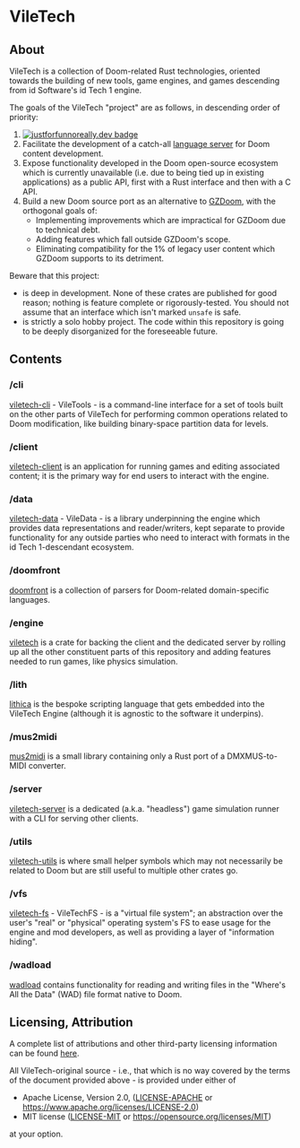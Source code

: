 # VileTech

## About

VileTech is a collection of Doom-related Rust technologies, oriented towards the building of new tools, game engines, and games descending from id Software's id Tech 1 engine.

The goals of the VileTech "project" are as follows, in descending order of priority:
1. [![justforfunnoreally.dev badge](https://img.shields.io/badge/justforfunnoreally-dev-9ff)](https://justforfunnoreally.dev)
2. Facilitate the development of a catch-all [language server](https://github.com/jerome-trc/doom-ls) for Doom content development.
3. Expose functionality developed in the Doom open-source ecosystem which is currently unavailable (i.e. due to being tied up in existing applications) as a public API, first with a Rust interface and then with a C API.
4. Build a new Doom source port as an alternative to [GZDoom](https://zdoom.org), with the orthogonal goals of:
	- Implementing improvements which are impractical for GZDoom due to technical debt.
	- Adding features which fall outside GZDoom's scope.
	- Eliminating compatibility for the 1% of legacy user content which GZDoom supports to its detriment.

Beware that this project:
- is deep in development. None of these crates are published for good reason; nothing is feature complete or rigorously-tested. You should not assume that an interface which isn't marked `unsafe` is safe.
- is strictly a solo hobby project. The code within this repository is going to be deeply disorganized for the foreseeable future.

## Contents

### /cli

[viletech-cli](/cli/README.md) - VileTools - is a command-line interface for a set of tools built on the other parts of VileTech for performing common operations related to Doom modification, like building binary-space partition data for levels.

### /client

[viletech-client](/client/README.md) is an application for running games and editing associated content; it is the primary way for end users to interact with the engine.

### /data

[viletech-data](/data/README.md) - VileData - is a library underpinning the engine which provides data representations and reader/writers, kept separate to provide functionality for any outside parties who need to interact with formats in the id Tech 1-descendant ecosystem.

### /doomfront

[doomfront](/doomfront/README.md) is a collection of parsers for Doom-related domain-specific languages.

### /engine

[viletech](/engine/README.md) is a crate for backing the client and the dedicated server by rolling up all the other constituent parts of this repository and adding features needed to run games, like physics simulation.

### /lith

[lithica](/lith/READMEm.md) is the bespoke scripting language that gets embedded into the VileTech Engine (although it is agnostic to the software it underpins).

### /mus2midi

[mus2midi](/mus2midi/README.md) is a small library containing only a Rust port of a DMXMUS-to-MIDI converter.

### /server

[viletech-server](/server/README.md) is a dedicated (a.k.a. "headless") game simulation runner with a CLI for serving other clients.

### /utils

[viletech-utils](/utils/README.md) is where small helper symbols which may not necessarily be related to Doom but are still useful to multiple other crates go.

### /vfs

[viletech-fs](/vfs/README.md) - VileTechFS - is a "virtual file system"; an abstraction over the user's "real" or "physical" operating system's FS to ease usage for the engine and mod developers, as well as providing a layer of "information hiding".

### /wadload

[wadload](/wadload/README.md) contains functionality for reading and writing files in the "Where's All the Data" (WAD) file format native to Doom.

## Licensing, Attribution

A complete list of attributions and other third-party licensing information can be found [here](/ATTRIB.md).

All VileTech-original source - i.e., that which is no way covered by the terms of the document provided above - is provided under either of

 * Apache License, Version 2.0, ([LICENSE-APACHE](LICENSE-APACHE) or https://www.apache.org/licenses/LICENSE-2.0)
 * MIT license ([LICENSE-MIT](LICENSE-MIT) or https://opensource.org/licenses/MIT)

at your option.
